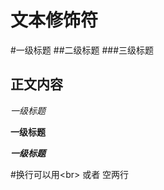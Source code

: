 # 文本修饰符<br>
#一级标题
##二级标题
###三级标题


## 正文内容 <br>
*一级标题*


**一级标题**


***一级标题***

#换行可以用\<br\> 或者 空两行
